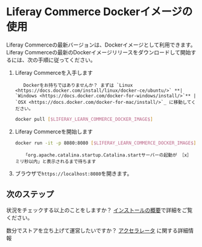 # Liferay Commerce Dockerイメージの使用

Liferay Commerceの最新バージョンは、Dockerイメージとして利用できます。 Liferay Commerceの最新のDockerイメージリリースをダウンロードして開始するには、次の手順に従ってください。

1. Liferay Commerceを入手します

    ```tip::
       Dockerをお持ちではありませんか？ まずは `Linux <https://docs.docker.com/install/linux/docker-ce/ubuntu/>` **| `Windows <https://docs.docker.com/docker-for-windows/install/>`** | `OSX <https://docs.docker.com/docker-for-mac/install/>`_ に移動してください。
    ```

    ```bash
    docker pull [$LIFERAY_LEARN_COMMERCE_DOCKER_IMAGE$]
    ```

1. Liferay Commerceを開始します

    ```bash
    docker run -it -p 8080:8080 [$LIFERAY_LEARN_COMMERCE_DOCKER_IMAGE$]
    ```

    ```{important}
       「org.apache.catalina.startup.Catalina.startサーバーの起動が ［x］ ミリ秒以内」と表示されるまで待ちます
    ```

1. ブラウザで`https://localhost:8080`を開きます。

<a name="whats-next" />

## 次のステップ

状況をチェックする以上のことをしますか？ [インストールの概要](../installation-overview.md)で詳細をご覧ください。

数分でストアを立ち上げて運営したいですか？ [アクセラレータ](../../starting-a-store/accelerators.md) に関する詳細情報
